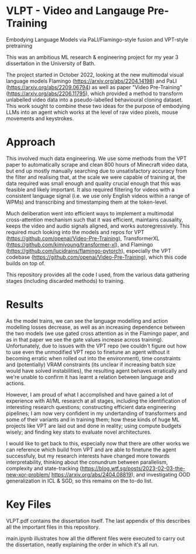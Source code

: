 # VLPT -  Video and Langauge Pre-Training
Embodying Language Models via PaLI/Flamingo-style fusion and VPT-style pretraining

This was an ambitious ML research & engineering project for my year 3 dissertation in the University of Bath.

The project started in October 2022, looking at the new multimodal visual language models Flamingo (https://arxiv.org/abs/2204.14198) and PaLI (https://arxiv.org/abs/2209.06794) as well as paper "Video Pre-Training" (https://arxiv.org/abs/2206.11795), which provided a method to transform unlabelled video data into a pseudo-labelled behavioural cloning dataset. This work sought to combine these two ideas for the purpose of embodying LLMs into an agent which works at the level of raw video pixels, mouse movements and keystrokes.

# Approach
This involved much data engineering. We use some methods from the VPT paper to automatically scrape and clean 800 hours of Minecraft video data, but end up mostly manually searching due to unsatisfactory accuracy from the filter and realising that, at the scale we were capable of training at, the data required was small enough and quality crucial enough that this was feasible and likely important. It also required filtering for videos with a consistent language signal (i.e. we use only English videos within a range of WPMs) and transcribing and timestamping them at the token-level.

Much deliberation went into efficient ways to implement a multimodal cross-attention mechanism such that it was efficient, maintains causality, keeps the video and audio signals aligned, and works autoregressively. This required much looking into the models and repos for VPT (https://github.com/openai/Video-Pre-Training), TransformerXL (https://github.com/kimiyoung/transformer-xl), and Flamingo (https://github.com/lucidrains/flamingo-pytorch), especially the VPT codebase (https://github.com/openai/Video-Pre-Training), which this code builds on top of.

This repository provides all the code I used, from the various data gathering stages (including discarded methods) to training.

# Results
As the model trains, we can see the language modelling and action modelling losses decrease, as well as an increasing dependence between the two models (we use gated cross attention as in the Flamingo paper, and as in that paper we see the gate values increase across training). Unfortunately, due to issues with the VPT repo (we couldn't figure out how to use even the unmodified VPT repo to finetune an agent without it becoming erratic when rolled out into the environment), time constraints and (potentially) VRAM constraints (its unclear if increasing batch size would have solved instabilities), the resulting agent behaves erratically and we're unable to confirm it has learnt a relation between language and actions.

However, I am proud of what I accomplished and have gained a lot of experience with AI/ML research at all stages, including the identification of interesting research questions; constructing efficient data engineering pipelines; I am now very confident in my undertanding of transformers and some of their variants and in training them; how these kinds of huge ML projects like VPT are laid out and done in reality; using compute budgets wisely; and finding key stats to evaluate novel architectures.

I would like to get back to this, especially now that there are other works we can reference which build from VPT and are able to finetune the agent successfuly, but my research interests have changed more towards interpretability, thinking about the conundrum between parallelism, complexity and state-tracking (https://blog.wtf.sg/posts/2023-02-03-the-new-xor-problem/ https://arxiv.org/abs/2404.08819), and investigating OOD generalization in ICL & SGD, so this remains on the to-do list.

# Key Files

VLPT.pdf contains the dissertation itself. The last appendix of this describes all the important files in this repository.

main.ipynb illustrates how all the different files were executed to carry out the dissertation, neatly explaining the order in which it's all run.
